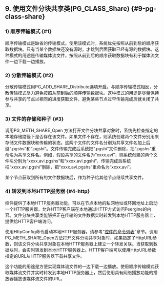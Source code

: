 ## 9\. 使用文件分块共享类(PG_CLASS_Share) {#9-pg-class-share}

### 1) 顺序传输模式 {#1}

顺序传输模式是缺省的传输模式。使用该模式时，系统优先按照从前到后的顺序获取数据块。只有当某个数据块还没有源时，才跳到后面获取已经有源的数据块。这种模式的用途是传输媒体流文件，按照从前到后的顺序获取数据块有利于媒体流文件一边下载一边播放。

### 2) 分散传输模式 {#2}

分散传输模式用PG_ADD_SHARE_Distribute选项开启。与顺序传输模式相反，分散传输模式尽力避免按照从前到后的顺序传输数据块。这种模式的用途是尽量保持参与共享的节点以相同的进度获取文件，避免某些节点过早传输完成后就关闭了共享。

### 3) 文件的存储和种子 {#3}

调用PG_METH_SHARE_Open 方法打开文件分块共享对象时，系统先检查指定的本地存储路径下是否存在该文件。如果文件不存在，则系统创建两个文件分别用来存储文件数据块和传输的状态。这两个文件的文件名分别为共享文件名加上后缀“.pgshs”和“.pgshi”。文件传输完成后系统把“.pgshi”文件删除，把“.pgshs”重命名为共享文件名。例如，假设共享的文件名为“xxxx.avi”，则系统创建的两个文件名分别为“xxxx.avi.pgshs”和“xxxx.avi.pgshi”，传输完成后系统把“xxxx.avi.pgshi”删除，把“xxxx.avi.pgshs”重命名为“xxxx.avi”。

某个节点获取到所有的文件数据块后，作为种子给其他节点继续共享文件。

### 4) 转发到本地HTTP服务器 {#4-http}

控件提供了本地HTTP服务器功能，可以在节点本地的私网地址或环回地址上启动一个HTTP服务器，允许HTTP客户端在本地通过HTTP方式访问Peergine的内容。文件分块共享类能够把正在传输的文件数据实时转发到本地HTTP服务器上，提供给HTTP客户端访问。

使用HttpConfig命令启动本地HTTP服务器，请参考“[控件的命令列表](..\jie_dian_gong_neng_lei_de_bian_cheng_can_80033a\11_pgclasslive_7c7b3a.md#5)”章节。调用PG_METH_SHARE_Open方法打开文件分块共享对象时，如果指定了HttpURL参数，则该文件分块共享对象在本地HTTP服务器上建立一个转发关联。当获取到数据块时，会实时转发到本地HTTP服务器上。HTTP客户端可以使用HttpURL参数指定的URL从HTTP服务器下载共享文件。

这个功能的用途是方便实现媒体流文件的一边下载一边播放。使用顺序传输模式获取媒体流文件并实时转发到本地HTTP服务器上，然后使用具有网络播放功能的播放器播放该媒体流文件的URL。
